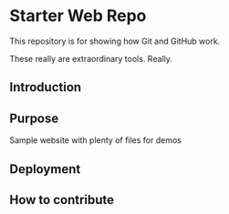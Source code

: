 # Starter Web Repo

This repository is for showing how Git and GitHub work.

These really are extraordinary tools. Really.

## Introduction

## Purpose

Sample website with plenty of files for demos

## Deployment

## How to contribute